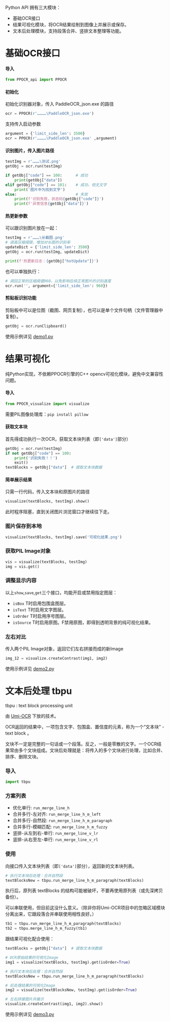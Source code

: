 Python API 拥有三大模块：
- 基础OCR接口
- 结果可视化模块，将OCR结果绘制到图像上并展示或保存。
- 文本后处理模块，支持段落合并、竖排文本整理等功能。

# 基础OCR接口

#### 导入

```python
from PPOCR_api import PPOCR
```

#### 初始化

初始化识别器对象，传入 PaddleOCR_json.exe 的路径

```python
ocr = PPOCR(r'…………\PaddleOCR_json.exe')
```

支持传入启动参数

```python
argument = {'limit_side_len': 3500}
ocr = PPOCR(r'…………\PaddleOCR_json.exe' ,argument)
```

#### 识别图片，传入图片路径

```python
testImg = r'………\测试.png'
getObj = ocr.run(testImg)

if getObj["code"] == 100:      # 成功
    print(getObj["data"])
elif getObj["code"] == 101:    # 成功，但无文字
    print('图片中为找到文字')
else:                          # 失败
    print(f'识别失败，状态码{getObj["code"]}')
    print(f'异常信息{getObj["data"]}')
```

#### 热更新参数

可以跟识别图片放在一起：
```python
testImg = r'………\长截图.png'
# 调高压缩阈限，增加对长图的识别率
updateDict = {'limit_side_len': 3500}
getObj = ocr.run(testImg, updateDict)

print(f'热更新日志：{getObj["hotUpdate"]}')
```

也可以单独执行：
```python
# 调回正常的压缩阈值960，以免影响后续正常图片的识别速度
ocr.run('', argument={'limit_side_len': 960})
```

#### 剪贴板识别功能

剪贴板中可以是位图（截图、网页复制），也可以是单个文件句柄（文件管理器中复制）。
```python
getObj = ocr.runClipboard()
```

使用示例详见 [demo1.py](demo1.py)

# 结果可视化

纯Python实现，不依赖PPOCR引擎的C++ opencv可视化模块，避免中文兼容性问题。

#### 导入

```python
from PPOCR_visualize import visualize
```

需要PIL图像处理库：`pip install pillow`

#### 获取文本块

首先得成功执行一次OCR，获取文本块列表（即`['data']`部分）
```python
getObj = ocr.run(testImg)
if not getObj["code"] == 100:
    print('识别失败！！')
    exit()
textBlocks = getObj["data"]  # 提取文本块数据
```

#### 简单展示结果

只需一行代码，传入文本块和原图片的路径
```python
visualize(textBlocks, testImg).show()
```
此时程序阻塞，直到关闭图片浏览窗口才继续往下走。

### 图片保存到本地
```python
visualize(textBlocks, testImg).save('可视化结果.png')
```

### 获取PIL Image对象
```python
vis = visualize(textBlocks, testImg)
img = vis.get()
```

### 调整显示内容
以上`show`,`save`,`get`三个接口，均能开启或禁用指定图层：

- `isBox` T时启用包围盒图层。
- `isText` T时启用文字图层。
- `isOrder` T时启用序号图层。
- `isSource` T时启用原图。F禁用原图，即得到透明背景的纯可视化结果。

### 左右对比

传入两个PIL Image对象，返回它们左右拼接而成的新Image
```python
img_12 = visualize.createContrast(img1, img2)
```

使用示例详见 [demo2.py](demo2.py)

# 文本后处理 tbpu

tbpu : text block processing unit

由 [Umi-OCR](https://github.com/hiroi-sora/Umi-OCR) 下放的技术。

OCR返回的结果中，一项包含文字、包围盒、置信度的元素，称为一个“文本块” - text block 。

文块不一定是完整的一句话或一个段落。反之，一般是零散的文字。一个OCR结果常由多个文块组成。文块后处理就是：将传入的多个文块进行处理，比如合并、排序、删除文块。

### 导入

```python
import tbpu
```


### 方案列表

- 优化单行: `run_merge_line_h`
- 合并多行-左对齐: `run_merge_line_h_m_left`
- 合并多行-自然段: `run_merge_line_h_m_paragraph`
- 合并多行-模糊匹配: `run_merge_line_h_m_fuzzy`
- 竖排-从左到右-单行: `run_merge_line_v_lr`
- 竖排-从右至左-单行: `run_merge_line_v_rl`

### 使用

向接口传入文本块列表（即`['data']`部分），返回新的文本块列表。
```python
# 执行文本块后处理：合并自然段
textBlocksNew = tbpu.run_merge_line_h_m_paragraph(textBlocks)
```
执行后，原列表 textBlocks 的结构可能被破坏，不要再使用原列表（或先深拷贝备份）。

可以串联使用，但目前这没什么意义。（除非你将Umi-OCR项目中的忽略区域模块分离出来，它跟段落合并串联使用相性良好。）
```python
tb1 = tbpu.run_merge_line_h_m_paragraph(textBlocks)
tb2 = tbpu.merge_line_h_m_fuzzy(tb1)
```

跟结果可视化配合使用：
```python
textBlocks = getObj["data"]  # 提取文本块数据

# OCR原始结果的可视化Image
img1 = visualize(textBlocks, testImg).get(isOrder=True)

# 执行文本块后处理：合并自然段
textBlocksNew = tbpu.run_merge_line_h_m_paragraph(textBlocks)

# 后处理结果的可视化Image
img2 = visualize(textBlocksNew, testImg).get(isOrder=True)

# 左右拼接图片并展示
visualize.createContrast(img1, img2).show()
```

使用示例详见 [demo3.py](demo3.py)